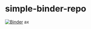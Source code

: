# simple-binder-repo

[![Binder](https://notebooks-test.gesis.org/badge_logo.svg)](https://notebooks-test.gesis.org/v2/gh/bitnik/simple-binder-repo/master)
ax
